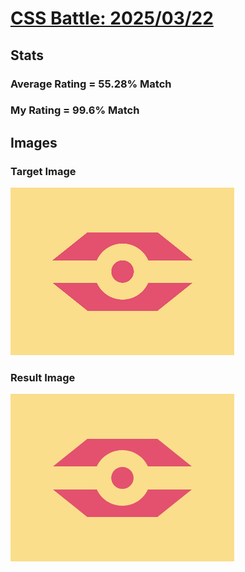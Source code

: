 # [CSS Battle: 2025/03/22](https://cssbattle.dev/play/bAHs8Emp9eq3GqgvvkzC)

## Stats

### Average Rating = 55.28% Match

### My Rating = 99.6% Match

## Images

### Target Image

![](./images/target.png)

### Result Image

![](./images/result.png)
